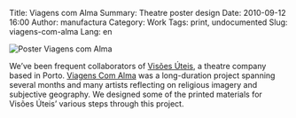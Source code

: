 Title: Viagens com Alma
Summary: Theatre poster design
Date: 2010-09-12 16:00
Author: manufactura
Category: Work
Tags: print, undocumented
Slug: viagens-com-alma
Lang: en

![Poster Viagens com Alma](http://media.manufacturaindependente.org/8_cluny-1-copy.png)

We’ve been frequent collaborators of [Visões
Úteis](http://visoesuteis.pt "Visões Úteis"), a theatre company based in
Porto. [Viagens Com Alma](http://viagenscomalma.eu/ "Viagens com Alma")
was a long-duration project spanning several months and many artists
reflecting on religious imagery and subjective geography. We designed
some of the printed materials for Visões Úteis’ various steps through
this project.

